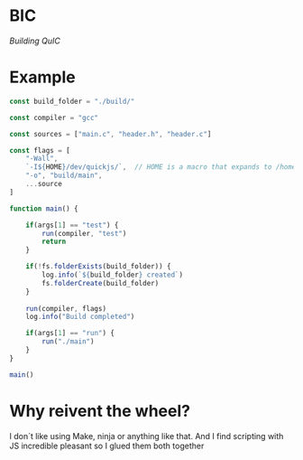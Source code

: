 # BIC
_Building QuIC_

# Example

```js
const build_folder = "./build/"

const compiler = "gcc"

const sources = ["main.c", "header.h", "header.c"]

const flags = [
    "-Wall",
    `-I${HOME}/dev/quickjs/`,  // HOME is a macro that expands to /home/your_user
    "-o", "build/main", 
    ...source
]

function main() {

    if(args[1] == "test") {
        run(compiler, "test")
        return
    }

    if(!fs.folderExists(build_folder)) {
        log.info(`${build_folder} created`)
        fs.folderCreate(build_folder)
    }
    
    run(compiler, flags)
    log.info("Build completed")

    if(args[1] == "run") {
        run("./main")
    }
}

main()
```


# Why reivent the wheel?
I don´t like using Make, ninja or anything like that. And I find scripting with JS incredible pleasant so I glued them both together
